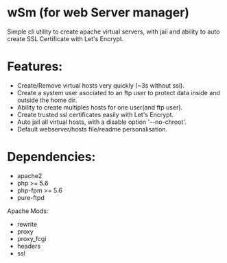 # wSm (for web Server manager)
Simple cli utility to create apache virtual servers, with jail and ability to auto create SSL Certificate with Let's Encrypt.

# Features:
  - Create/Remove virtual hosts very quickly (~3s without ssl).
  - Create a system user asociated to an ftp user to protect data inside and outside the home dir.
  - Ability to create multiples hosts for one user(and ftp user).
  - Create trusted ssl certificates easily with Let's Encrypt.
  - Auto jail all virtual hosts, with a disable option '--no-chroot'.
  - Default webserver/hosts file/readme personalisation.

# Dependencies:
  - apache2
  - php >= 5.6
  - php-fpm >= 5.6
  - pure-ftpd

Apache Mods:
  - rewrite
  - proxy
  - proxy_fcgi
  - headers
  - ssl
